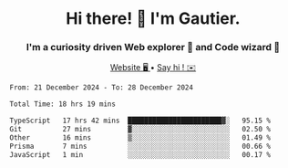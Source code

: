 <h1 align="center">Hi there! 👋 I'm Gautier.</h1>
<h3 align="center">I'm a curiosity driven Web explorer 🚀 and Code wizard 🧙</h3>

<p align="center">
  <a href="https://xisabla.github.io/">Website 🖥️ </a> •
  <a href="mailto:xisabla.dev@gmail.com">Say hi ! ✉️</a>
</p>

<!--START_SECTION:waka-->

```txt
From: 21 December 2024 - To: 28 December 2024

Total Time: 18 hrs 19 mins

TypeScript   17 hrs 42 mins  ███████████████████████▓░   95.15 %
Git          27 mins         ▓░░░░░░░░░░░░░░░░░░░░░░░░   02.50 %
Other        16 mins         ▒░░░░░░░░░░░░░░░░░░░░░░░░   01.49 %
Prisma       7 mins          ░░░░░░░░░░░░░░░░░░░░░░░░░   00.66 %
JavaScript   1 min           ░░░░░░░░░░░░░░░░░░░░░░░░░   00.17 %
```

<!--END_SECTION:waka-->
